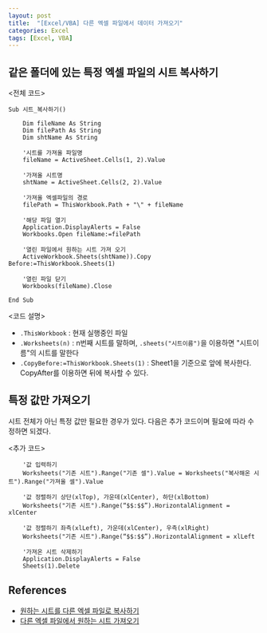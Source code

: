 ```yaml
--- 
layout: post
title:  "[Excel/VBA] 다른 엑셀 파일에서 데이터 가져오기"
categories: Excel
tags: [Excel, VBA]
---
```


## 같은 폴더에 있는 특정 엑셀 파일의 시트 복사하기

<전체 코드>

```
Sub 시트_복사하기()

    Dim fileName As String
    Dim filePath As String
    Dim shtName As String
    
    '시트를 가져올 파일명
    fileName = ActiveSheet.Cells(1, 2).Value

    '가져올 시트명 
    shtName = ActiveSheet.Cells(2, 2).Value
    
    '가져올 엑셀파일의 경로
    filePath = ThisWorkbook.Path + "\" + fileName
    
    '해당 파일 열기
    Application.DisplayAlerts = False
    Workbooks.Open fileName:=filePath
    
    '열린 파일에서 원하는 시트 가져 오기
    ActiveWorkbook.Sheets(shtName)).Copy Before:=ThisWorkbook.Sheets(1)
    
    '열린 파일 닫기
    Workbooks(fileName).Close

End Sub
```

<코드 설명>

- `.ThisWorkbook` : 현재 실행중인 파일 
- `.Worksheets(n)` : n번째 시트를 말하며, `.sheets("시트이름")`을 이용하면 "시트이름"의 시트를 말한다 
- `.CopyBefore:=ThisWorkbook.Sheets(1)` : Sheet1을 기준으로 앞에 복사한다. CopyAfter를 이용하면 뒤에 복사할 수 있다.

## 특정 값만 가져오기

시트 전체가 아닌 특정 값만 필요한 경우가 있다. 다음은 추가 코드이며 필요에 따라 수정하면 되겠다.

<추가 코드>
```
    '값 입력하기
    Worksheets("기존 시트").Range("기존 셀").Value = Worksheets("복사해온 시트").Range("가져올 셀").Value

    '값 정렬하기 상단(xlTop), 가운데(xlCenter), 하단(xlBottom)
    Worksheets("기존 시트").Range(“$$:$$”).HorizontalAlignment = xlCenter

    '값 정렬하기 좌측(xlLeft), 가운데(xlCenter), 우측(xlRight)
    Worksheets("기존 시트").Range(“$$:$$”).HorizontalAlignment = xlLeft

    '가져온 시트 삭제하기
    Application.DisplayAlerts = False
    Sheets(1).Delete
```

## References

- [원하는 시트를 다른 엑셀 파일로 복사하기](https://ybworld.tistory.com/105)
- [다른 엑셀 파일에서 원하는 시트 가져오기](https://ybworld.tistory.com/106)